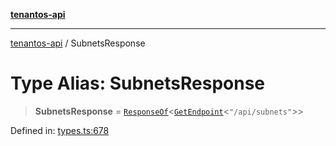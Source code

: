 [**tenantos-api**](../README.md)

***

[tenantos-api](../globals.md) / SubnetsResponse

# Type Alias: SubnetsResponse

> **SubnetsResponse** = [`ResponseOf`](ResponseOf.md)\<[`GetEndpoint`](GetEndpoint.md)\<`"/api/subnets"`\>\>

Defined in: [types.ts:678](https://github.com/shadmanZero/tenantos-api/blob/5456fdea44f46a63455944d4982f5327cbeb3156/src/types.ts#L678)
